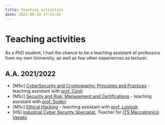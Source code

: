 ```yaml
---
title: Teaching activities
date: 2021-06-10 17:51:42
---
```


# Teaching activities
As a PhD student, I had the chance to be a teaching assistant of professors from my own University, as well as few other experiences as lecturer.

## A.A. 2021/2022
- \[MSc\] [CyberSecurity and Cryptography: Principles and Practices](https://www.math.unipd.it/~conti/teaching/CCPP2122/index.html) - teaching assistant with [prof. Conti](https://www.math.unipd.it/~conti/index.html)
- \[MSc\] [Security and Risk: Management and Certifications](https://www.didattica.unipd.it/off/2020/LM/SC/SC2542/000ZZ/SCQ0089517/N0) - teaching assistant with [prof. Soderi](https://www.soderi.it/index.html)
- \[MSc\] [Ethical Hacking](https://spritz.math.unipd.it/events/2022/Ethical_Hacking/index.html) - teaching assistant with [prof. Losiouk](https://www.math.unipd.it/~elosiouk/)
- \[HS\] [Industrial Cyber Security Specialist](https://www.itsmeccatronico.it/industrial-cyber-security-specialist/), Teacher for [ITS Meccatronico Veneto](https://www.itsmeccatronico.it/passione-cyber-security/)